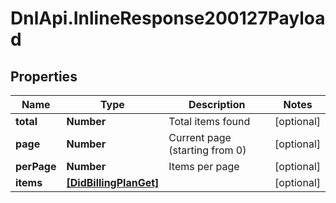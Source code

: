 # DnlApi.InlineResponse200127Payload

## Properties
Name | Type | Description | Notes
------------ | ------------- | ------------- | -------------
**total** | **Number** | Total items found | [optional] 
**page** | **Number** | Current page (starting from 0) | [optional] 
**perPage** | **Number** | Items per page | [optional] 
**items** | [**[DidBillingPlanGet]**](DidBillingPlanGet.md) |  | [optional] 



